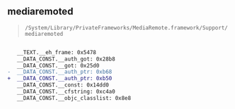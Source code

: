 ## mediaremoted

> `/System/Library/PrivateFrameworks/MediaRemote.framework/Support/mediaremoted`

```diff

   __TEXT.__eh_frame: 0x5478
   __DATA_CONST.__auth_got: 0x28b8
   __DATA_CONST.__got: 0x25d0
-  __DATA_CONST.__auth_ptr: 0xb68
+  __DATA_CONST.__auth_ptr: 0xb50
   __DATA_CONST.__const: 0x14dd0
   __DATA_CONST.__cfstring: 0xc4a0
   __DATA_CONST.__objc_classlist: 0x8e8

```

